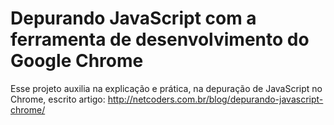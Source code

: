 # Depurando JavaScript com a ferramenta de desenvolvimento do Google Chrome
Esse projeto auxilia na explicação e prática, na depuração de JavaScript no Chrome, escrito artigo:
http://netcoders.com.br/blog/depurando-javascript-chrome/

